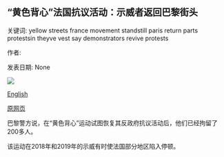 ## “黄色背心”法国抗议活动：示威者返回巴黎街头

关键词: yellow streets france movement standstill paris return parts protestsin theyve vest say demonstrators revive protests

作者: 

发表日期: None

![](https://ichef.bbci.co.uk/images/ic/400xn/p08r93sx.jpg)

[English](%27Yellow%20vest%27%20France%20protests%3A%20Demonstrators%20return%20to%20streets%20of%20Paris.md)

[原网页](https://www.bbc.com/news/world-europe-54130150)

巴黎警方说，在“黄色背心”运动试图恢复其反政府抗议活动后，他们已经拘留了200多人。

该运动在2018年和2019年的示威有时使法国部分地区陷入停顿。